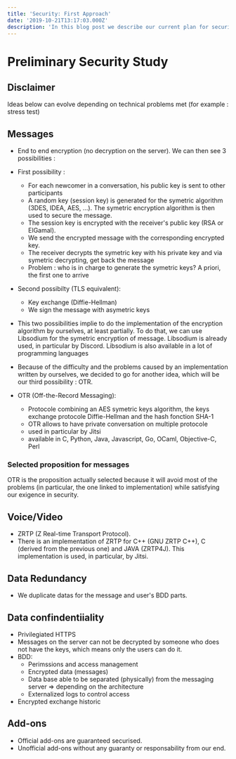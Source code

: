 ```yaml
---
title: 'Security: First Approach'
date: '2019-10-21T13:17:03.000Z'
description: 'In this blog post we describe our current plan for security measures of the project, both physical and virtual.'
---
```


# Preliminary Security Study

## Disclaimer

Ideas below can evolve depending on technical problems met (for example : stress test)

## Messages

- End to end encryption (no decryption on the server). We can then see 3 possibilities :
- First possibility :

    * For each newcomer in a conversation, his public key is sent to other participants
    * A random key (session key) is generated for the symetric algorithm (3DES, IDEA, AES, ...). The symetric encryption algorithm is then used to secure the message.
    * The session key is encrypted with the receiver's public key (RSA or ElGamal).
    * We send the encrypted message with the corresponding encrypted key.
    * The receiver decrypts the symetric key with his private key and via symetric decrypting, get back the message
    * Problem : who is in charge to generate the symetric keys? A priori, the first one to arrive

- Second possibilty (TLS equivalent):

    * Key exchange (Diffie-Hellman)
    * We sign the message with asymetric keys

- This two possibilities implie to do the implementation of the encryption algorithm by ourselves, at least partially. To do that, we can use Libsodium for the symetric encryption of message. Libsodium is already used, in particular by Discord. Libsodium is also available in a lot of programming languages
- Because of the difficulty and the problems caused by an implementation written by ourselves, we decided to go for another idea, which will be our third possibility : OTR.
- OTR (Off-the-Record Messaging):
    * Protocole combining an AES symetric keys algorithm, the keys exchange protocole Diffie-Hellman and the hash fonction SHA-1
    * OTR allows to have private conversation on multiple protocole
    * used in particular by Jitsi
    * available in C, Python, Java, Javascript, Go, OCaml, Objective-C, Perl

### Selected proposition for messages

OTR is the proposition actually selected because it will avoid most of the problems (in particular, the one linked to implementation) while satisfying our exigence in security.

## Voice/Video

- ZRTP (Z Real-time Transport Protocol).
- There is an implementation of ZRTP for C++ (GNU ZRTP C++), C (derived from the previous one) and JAVA (ZRTP4J). This implementation is used, in particular, by Jitsi.

## Data Redundancy

- We duplicate datas for the message and user's BDD parts.

## Data confindentiiality

- Privilegiated HTTPS
- Messages on the server can not be decrypted by someone who does not have the keys, which means only the users can do it.
- BDD:
    * Perimssions and access management
    * Encrypted data (messages)
    * Data base able to be separated (physically) from the messaging server => depending on the architecture
    * Externalized logs to control access
- Encrypted exchange historic

## Add-ons

- Official add-ons are guaranteed securised.
- Unofficial add-ons without any guaranty or responsability from our end.
